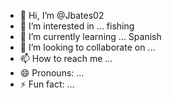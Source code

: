 - 👋 Hi, I’m @Jbates02
- 👀 I’m interested in ...  fishing 
- 🌱 I’m currently learning ... Spanish 
- 💞️ I’m looking to collaborate on ...
- 📫 How to reach me ...
- 😄 Pronouns: ...
- ⚡ Fun fact: ...

<!---
Jbates02/Jbates02 is a ✨ special ✨ repository because its `README.md` (this file) appears on your GitHub profile.
You can click the Preview link to take a look at your changes.
--->
